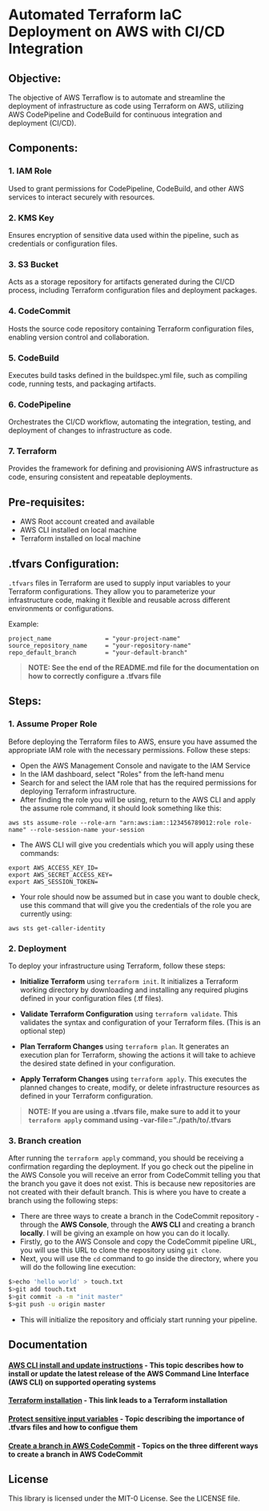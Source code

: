 # Automated Terraform IaC Deployment on AWS with CI/CD Integration
## Objective:
The objective of AWS Terraflow is to automate and streamline the deployment of infrastructure as code using Terraform on AWS, utilizing AWS CodePipeline and CodeBuild for continuous integration and deployment (CI/CD).
## Components:
### 1. IAM Role
Used to grant permissions for CodePipeline, CodeBuild, and other AWS services to interact securely with resources.
### 2. KMS Key
Ensures encryption of sensitive data used within the pipeline, such as credentials or configuration files.
### 3. S3 Bucket
Acts as a storage repository for artifacts generated during the CI/CD process, including Terraform configuration files and deployment packages.
### 4. CodeCommit
 Hosts the source code repository containing Terraform configuration files, enabling version control and collaboration.
### 5. CodeBuild
Executes build tasks defined in the buildspec.yml file, such as compiling code, running tests, and packaging artifacts.
### 6. CodePipeline 
Orchestrates the CI/CD workflow, automating the integration, testing, and deployment of changes to infrastructure as code.
### 7. Terraform
Provides the framework for defining and provisioning AWS infrastructure as code, ensuring consistent and repeatable deployments.

## Pre-requisites:
- AWS Root account created and available
- AWS CLI installed on local machine
- Terraform installed on local machine

## .tfvars Configuration:
`.tfvars` files in Terraform are used to supply input variables to your Terraform configurations. They allow you to parameterize your infrastructure code, making it flexible and reusable across different environments or configurations.

Example:
```
project_name               = "your-project-name"
source_repository_name     = "your-repository-name"
repo_default_branch        = "your-default-branch"
```

> **NOTE: See the end of the README.md file for the documentation on how to correctly configure a .tfvars file**

## Steps:
### 1. Assume Proper Role
Before deploying the Terraform files to AWS, ensure you have assumed the appropriate IAM role with the necessary permissions. Follow these steps:

- Open the AWS Management Console and navigate to the IAM Service
- In the IAM dashboard, select "Roles" from the left-hand menu
- Search for and select the IAM role that has the required permissions for deploying Terraform infrastructure.
- After finding the role you will be using, return to the AWS CLI and apply the assume role command, it should look something like this:

```
aws sts assume-role --role-arn "arn:aws:iam::123456789012:role role-name" --role-session-name your-session
```

- The AWS CLI will give you credentials which you will apply using these commands:

```
export AWS_ACCESS_KEY_ID=
export AWS_SECRET_ACCESS_KEY=
export AWS_SESSION_TOKEN=
```
 - Your role should now be assumed but in case you want to double check, use this command that will give you the credentials of the role you are currently using:

```
aws sts get-caller-identity
```

### 2. Deployment
To deploy your infrastructure using Terraform, follow these steps:

- **Initialize Terraform** using `terraform init`. It initializes a Terraform working directory by downloading and installing any required plugins defined in your configuration files (.tf files).

- **Validate Terraform Configuration** using `terraform validate`. This validates the syntax and configuration of your Terraform files. (This is an optional step)

- **Plan Terraform Changes** using `terraform plan`. It generates an execution plan for Terraform, showing the actions it will take to achieve the desired state defined in your configuration.

- **Apply Terraform Changes** using `terraform apply`. This executes the planned changes to create, modify, or delete infrastructure resources as defined in your Terraform configuration.

> **NOTE: If you are using a .tfvars file, make sure to add it to your `terraform apply` command using -var-file="./path/to/.tfvars**

### 3. Branch creation
After running the `terraform apply` command, you should be receiving a confirmation regarding the deployment. If you go check out the pipeline in the AWS Console you will receive an error from CodeCommit telling you that the branch you gave it does not exist. This is because new repositories are not created with their default branch. This is where you have to create a branch using the following steps:

- There are three ways to create a branch in the CodeCommit repository - through the **AWS Console**, through the **AWS CLI** and creating a branch **locally**. I will be giving an example on how you can do it locally.
- Firstly, go to the AWS Console and copy the CodeCommit pipeline URL, you will use this URL to clone the repository using `git clone`.
- Next, you will use the `cd` command to go inside the directory, where you will do the following line execution:

```bash
$>echo 'hello world' > touch.txt
$>git add touch.txt
$>git commit -a -m "init master"
$>git push -u origin master
```

- This will initialize the repository and officialy start running your pipeline.

## Documentation
#### [AWS CLI install and update instructions](https://docs.aws.amazon.com/cli/latest/userguide/getting-started-install.html) - This topic describes how to install or update the latest release of the AWS Command Line Interface (AWS CLI) on supported operating systems
#### [Terraform installation](https://developer.hashicorp.com/terraform/install) - This link leads to a Terraform installation
#### [Protect sensitive input variables](https://developer.hashicorp.com/terraform/tutorials/configuration-language/sensitive-variables) - Topic describing the importance of .tfvars files and how to configue them
#### [Create a branch in AWS CodeCommit](https://docs.aws.amazon.com/codecommit/latest/userguide/how-to-create-branch.html) - Topics on the three different ways to create a branch in AWS CodeCommit

## License
This library is licensed under the MIT-0 License. See the LICENSE file.